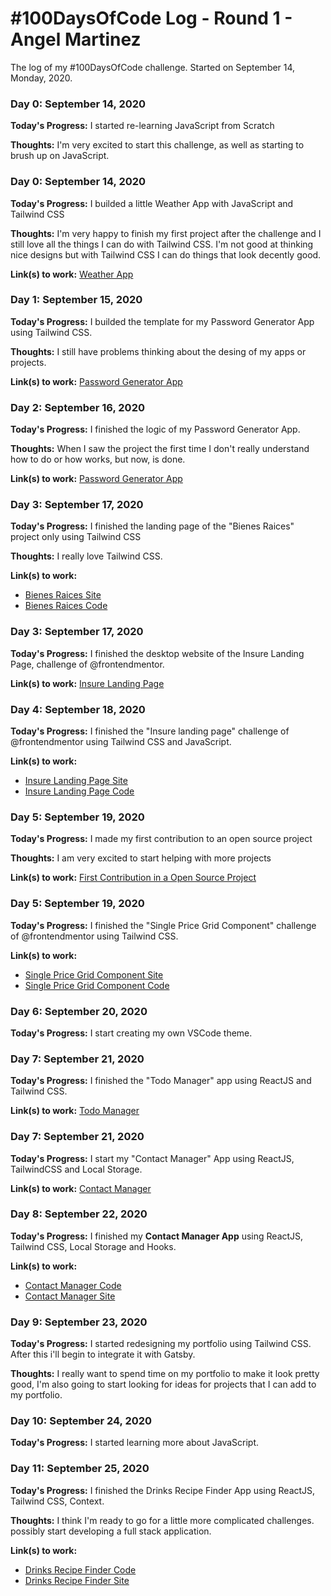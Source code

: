 # #100DaysOfCode Log - Round 1 - Angel Martinez

The log of my #100DaysOfCode challenge. Started on September 14, Monday, 2020.
<!--  Example
### Day 0: February 30, 2016 (Example 1)
##### (delete me or comment me out)

**Today's Progress**: Fixed CSS, worked on canvas functionality for the app.

**Thoughts:** I really struggled with CSS, but, overall, I feel like I am slowly getting better at it. Canvas is still new for me, but I managed to figure out some basic functionality.

**Link to work:** [Calculator App](http://www.example.com) 
-->

### Day 0: September 14, 2020

**Today's Progress:** I started re-learning JavaScript from Scratch

**Thoughts:** I'm very excited to start this challenge, as well as starting to brush up on JavaScript.

### Day 0: September 14, 2020

**Today's Progress:** I builded a little Weather App with JavaScript and Tailwind CSS

**Thoughts:** I'm very happy to finish my first project after the challenge and I still love all the things I can do with Tailwind CSS. I'm not good at thinking nice designs but with Tailwind CSS I can do things that look decently good.

**Link(s) to work:** [Weather App](https://codepen.io/angel-codes/pen/PoNaXJO) 

### Day 1: September 15, 2020

**Today's Progress:** I builded the template for my Password Generator App using Tailwind CSS.

**Thoughts:** I still have problems thinking about the desing of my apps or projects.

**Link(s) to work:** [Password Generator App](https://codepen.io/angel-codes/pen/dyMVPJb)


### Day 2: September 16, 2020

**Today's Progress:** I finished the logic of my Password Generator App.

**Thoughts:** When I saw the project the first time I don't really understand how to do or how works, but now, is done.

**Link(s) to work:** [Password Generator App](https://codepen.io/angel-codes/pen/dyMVPJb)

### Day 3: September 17, 2020

**Today's Progress:** I finished the landing page of the "Bienes Raices" project only using Tailwind CSS

**Thoughts:** I really love Tailwind CSS.

**Link(s) to work:** 
- [Bienes Raices Site](https://bienes-raices-site-template.netlify.app/)
- [Bienes Raices Code](https://github.com/angel-codes/bienes-raices-template)

### Day 3: September 17, 2020

**Today's Progress:** I finished the desktop website of the Insure Landing Page, challenge of @frontendmentor.

**Link(s) to work:** [Insure Landing Page](https://github.com/angel-codes/insure-landing-page)

### Day 4: September 18, 2020

**Today's Progress:** I finished the "Insure landing page" challenge of @frontendmentor using Tailwind CSS and JavaScript.

**Link(s) to work:**
- [Insure Landing Page Site](https://insure-landing-page-rust.vercel.app/)
- [Insure Landing Page Code](https://github.com/angel-codes/insure-landing-page)

### Day 5: September 19, 2020

**Today's Progress:** I made my first contribution to an open source project

**Thoughts:** I am very excited to start helping with more projects

**Link(s) to work:** [First Contribution in a Open Source Project](https://github.com/firstcontributions/first-contributions/pull/30839)

### Day 5: September 19, 2020

**Today's Progress:** I finished the "Single Price Grid Component" challenge of @frontendmentor using Tailwind CSS.

**Link(s) to work:**
- [Single Price Grid Component Site](https://single-price-grid-component-fr.vercel.app/)
- [Single Price Grid Component Code](https://github.com/angel-codes/single-price-grid-component)

### Day 6: September 20, 2020

**Today's Progress:** I start creating my own VSCode theme.

### Day 7: September 21, 2020

**Today's Progress:** I finished the "Todo Manager" app using ReactJS and Tailwind CSS.

**Link(s) to work:** [Todo Manager](https://github.com/angel-codes/todo-manager)

### Day 7: September 21, 2020

**Today's Progress:** I start my "Contact Manager" App using ReactJS, TailwindCSS and Local Storage.

**Link(s) to work:** [Contact Manager](https://github.com/angel-codes/contact-manager)

### Day 8: September 22, 2020

**Today's Progress:** I finished my **Contact Manager App** using ReactJS, Tailwind CSS, Local Storage and Hooks.

**Link(s) to work:** 
- [Contact Manager Code](https://github.com/angel-codes/contact-manager)
- [Contact Manager Site](https://contact-manager-pi.vercel.app/)

### Day 9: September 23, 2020

**Today's Progress:** I started redesigning my portfolio using Tailwind CSS. After this i'll begin to integrate it with Gatsby.

**Thoughts:** I really want to spend time on my portfolio to make it look pretty good, I'm also going to start looking for ideas for projects that I can add to my portfolio.

### Day 10: September 24, 2020

**Today's Progress:** I started learning more about JavaScript.

### Day 11: September 25, 2020

**Today's Progress:** I finished the Drinks Recipe Finder App using ReactJS, Tailwind CSS, Context.

**Thoughts:** I think I'm ready to go for a little more complicated challenges. possibly start developing a full stack application.

**Link(s) to work:** 
- [Drinks Recipe Finder Code](https://github.com/angel-codes/drink-finder)
- [Drinks Recipe Finder Site](https://drink-recipes-finder.vercel.app/)
